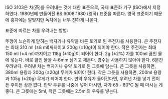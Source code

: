 ISO 3103은 차(茶)를 우려내는 것에 대한 표준으로, 국제 표준화 기구 (ISO)에서 지정하였다. 1980년에 만들어진 BS 6008:1980 (영국) 표준을 따른다. 영국 표준이기 때문에 홍차에는 알맞지만 녹차에는 너무 진하게 나온다.

표준에 따르는 차를 우려내는 방법:

뚜껑이 느슨하게 닫히는 백자기나 유약을 바른 토기로 된 주전자를 사용한다.
큰 주전자는 최대 310 ml (±8 ml)까지이고 200g (±10g)이 되어야 한다.
작은 주전자는 최대 150 ml (±4 ml)까지이고 118g (±10g)이 되어야 한다.
2g (±2%) 차를 100ml 끓인 물에 넣는다.
바로 끓인 물을 4-6mm 남기고 채운다.
경수는 사용하지 않아야 한다.
6분간 우려낸다.
우려낸 차는 백자기나 유약 토기로 된 그릇에 담는다.
큰 그릇을 사용하면, 380ml 용량과 200g (±20g) 무게가 되어야 한다.
작은 그릇을 사용하면, 200ml 용량과 105g (±20g) 무게가 되어야 한다.
만약 우유가 들어간다면, 우려낸 차를 넣기 전이든 후이든 상관 없다.
만약 우유를 나중에 넣어 마시면, 차가 65 - 80°C 될 때 마시는 게 좋다.
큰 그릇에는 5ml, 작은 그릇에는 2.5ml의 우유를 넣는다.
